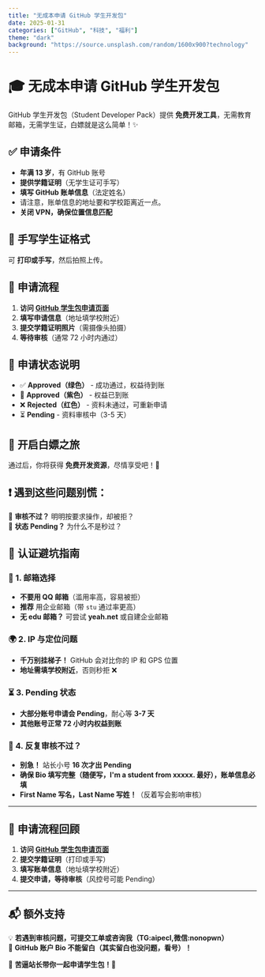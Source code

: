 ```yaml
---
title: "无成本申请 GitHub 学生开发包"
date: 2025-01-31
categories: ["GitHub", "科技", "福利"]
theme: "dark"
background: "https://source.unsplash.com/random/1600x900?technology"
---
```


# 🎓 无成本申请 GitHub 学生开发包

GitHub 学生开发包（Student Developer Pack）提供 **免费开发工具**，无需教育邮箱，无需学生证，白嫖就是这么简单！✨

## ✅ 申请条件
- **年满 13 岁**，有 GitHub 账号  
- **提供学籍证明**（无学生证可手写）  
- **填写 GitHub 账单信息**（法定姓名）
- 请注意，账单信息的地址要和学校距离近一点。 
- **关闭 VPN，确保位置信息匹配**  

## 📝 手写学生证格式

可 **打印或手写**，然后拍照上传。

## 📌 申请流程
1. **访问 [GitHub 学生包申请页面](https://education.github.com/discount_requests/application)**  
2. **填写申请信息**（地址填学校附近）  
3. **提交学籍证明照片**（需摄像头拍摄）  
4. **等待审核**（通常 72 小时内通过）  

## 🚦 申请状态说明
- ✅ **Approved（绿色）** - 成功通过，权益待到账  
- 💜 **Approved（紫色）** - 权益已到账  
- ❌ **Rejected（红色）** - 资料未通过，可重新申请  
- ⏳ **Pending** - 资料审核中（3-5 天）  

## 🎉 开启白嫖之旅
通过后，你将获得 **免费开发资源**，尽情享受吧！🚀  

## ❗ 遇到这些问题别慌：
🔹 **审核不过？** 明明按要求操作，却被拒？  
🔹 **状态 Pending？** 为什么不是秒过？  

## 🛑 认证避坑指南

### 📩 1. 邮箱选择
- **不要用 QQ 邮箱**（滥用率高，容易被拒）
- **推荐** 用企业邮箱（带 `stu` 通过率更高）
- **无 edu 邮箱？** 可尝试 **yeah.net** 或自建企业邮箱

### 🌍 2. IP 与定位问题
- **千万别挂梯子！** GitHub 会对比你的 IP 和 GPS 位置  
- **地址需填学校附近**，否则秒拒 ❌

### ⏳ 3. Pending 状态
- **大部分账号申请会 Pending**，耐心等 **3-7 天**  
- **其他账号正常 72 小时内权益到账**  

### 🔄 4. 反复审核不过？
- **别急！** 站长小号 **16 次才出 Pending**  
- **确保 Bio 填写完整（随便写，I'm a student from xxxxx. 最好），账单信息必填**  
- **First Name 写名，Last Name 写姓！**（反着写会影响审核）

---

## 📝 申请流程回顾
1. **访问 [GitHub 学生包申请页面](https://education.github.com/pack)**  
2. **提交学籍证明**（打印或手写）  
3. **填写账单信息**（地址填学校附近）  
4. **提交申请，等待审核**（风控号可能 Pending）  

---

## 📬 额外支持
💡 **若遇到审核问题，可提交工单或咨询我（TG:aipecl,微信:nonopwn）**  
📌 **GitHub 账户 Bio 不能留白（其实留白也没问题，看号）！**  

📢 **苦逼站长带你一起申请学生包！🎉**  
